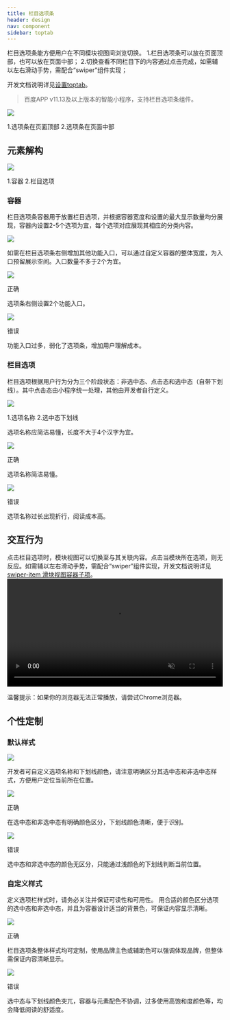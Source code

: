 ```yaml
---
title: 栏目选项条
header: design
nav: component
sidebar: toptab
---
```

栏目选项条能方便用户在不同模块视图间浏览切换。
1.栏目选项条可以放在页面顶部，也可以放在页面中部；
2.切换查看不同栏目下的内容通过点击完成，如需辅以左右滑动手势，需配合“swiper”组件实现；

开发文档说明详见<a href="/"  target="_blank">设置toptab</a>。
> 百度APP v11.13及以上版本的智能小程序，支持栏目选项条组件。

<div class="m-doc-custom-examples">
	<div class="m-doc-custom-examples-error ">
		<img src="../../../img/design/component/toptab/1.png">
		<p class="m-doc-custom-examples-text">1.选项条在页面顶部
	2.选项条在页面中部</p>
	</div>
</div>

## 元素解构

<div class="m-doc-custom-examples">
	<div class="m-doc-custom-examples-error ">
		<img src="../../../img/design/component/toptab/2.png">
		<p class="m-doc-custom-examples-text">1.容器
	2.栏目选项</p>
	</div>
</div>

### 容器
栏目选项条容器用于放置栏目选项，并根据容器宽度和设置的最大显示数量均分展现，容器内设置2-5个选项为宜，每个选项对应展现其相应的分类内容。
<div class="m-doc-custom-examples">
		<img src="../../../img/design/component/toptab/3.png">
</div>

如需在栏目选项条右侧增加其他功能入口，可以通过自定义容器的整体宽度，为入口预留展示空间。入口数量不多于2个为宜。
<div class="m-doc-custom-examples">
	<div class="m-doc-custom-examples-correct">
		<img src="../../../img/design/component/toptab/4-1.png">
		<p class="m-doc-custom-examples-title">正确</p><p class="m-doc-custom-examples-text">选项条右侧设置2个功能入口。</p>
	</div>
	<div class="m-doc-custom-examples-error">
		<img src="../../../img/design/component/toptab/4-2.png">
		<p class="m-doc-custom-examples-title">错误</p><p class="m-doc-custom-examples-text">功能入口过多，弱化了选项条，增加用户理解成本。</p>
	</div>
</div>	

### 栏目选项
栏目选项根据用户行为分为三个阶段状态：非选中态、点击态和选中态（自带下划线）。其中点击态由小程序统一处理，其他由开发者自行定义。
<div class="m-doc-custom-examples">
	<div class="m-doc-custom-examples-error ">
		<img src="../../../img/design/component/toptab/5.png">
		<p class="m-doc-custom-examples-text">1.选项名称
	2.选中态下划线</p>
	</div>
</div>


选项名称应简洁易懂，长度不大于4个汉字为宜。
<div class="m-doc-custom-examples">
	<div class="m-doc-custom-examples-correct">
		<img src="../../../img/design/component/toptab/6-1.png">
		<p class="m-doc-custom-examples-title">正确</p><p class="m-doc-custom-examples-text">选项名称简洁易懂。</p>
	</div>
	<div class="m-doc-custom-examples-error">
		<img src="../../../img/design/component/toptab/6-2.png">
		<p class="m-doc-custom-examples-title">错误</p><p class="m-doc-custom-examples-text">选项名称过长出现折行，阅读成本高。</p>
	</div>
</div>	

## 交互行为
点击栏目选项时，模块视图可以切换至与其关联内容。点击当模块所在选项，则无反应。如需辅以左右滑动手势，需配合“swiper”组件实现，开发文档说明详见<a href="https://smartprogram.baidu.com/docs/develop/component/view/#swiper-item-滑块视图容器子项/"  target="_blank">swiper-item 滑块视图容器子项</a>。
<video width="100%" muted autoplay="autoplay" loop="loop"  src="../../../img/design/component/toptab/7.mp4"/>
你的浏览器不支持该视频播放
</video>
<p class="m-doc-custom-examples-text">温馨提示：如果你的浏览器无法正常播放，请尝试Chrome浏览器。</p>


## 个性定制

### 默认样式
<div class="m-doc-custom-examples">
	<div class="m-doc-custom-examples-error ">
		<img src="../../../img/design/component/toptab/8.png">
	</div>
</div>

开发者可自定义选项名称和下划线颜色，请注意明确区分其选中态和非选中态样式，方便用户定位当前所在位置。
<div class="m-doc-custom-examples">
	<div class="m-doc-custom-examples-correct">
		<img src="../../../img/design/component/toptab/9-1.png">
		<p class="m-doc-custom-examples-title">正确</p><p class="m-doc-custom-examples-text">在选中态和非选中态有明确颜色区分，下划线颜色清晰，便于识别。</p>
	</div>
	<div class="m-doc-custom-examples-error">
		<img src="../../../img/design/component/toptab/9-2.png">
		<p class="m-doc-custom-examples-title">错误</p><p class="m-doc-custom-examples-text">选中态和非选中态的颜色无区分，只能通过浅颜色的下划线判断当前位置。</p>
	</div>
</div>

### 自定义样式
定义选项栏样式时，请务必关注并保证可读性和可用性。
用合适的颜色区分选项的选中态和非选中态，并且为容器设计适当的背景色，可保证内容显示清晰。
<div class="m-doc-custom-examples">
	<div class="m-doc-custom-examples-correct">
		<img src="../../../img/design/component/toptab/10-1.png">
		<p class="m-doc-custom-examples-title">正确</p><p class="m-doc-custom-examples-text">栏目选项条整体样式均可定制，使用品牌主色或辅助色可以强调体现品牌，但整体需保证内容清晰显示。</p>
	</div>
	<div class="m-doc-custom-examples-error ">
		<img src="../../../img/design/component/toptab/10-2.png">
		<p class="m-doc-custom-examples-title">错误</p><p class="m-doc-custom-examples-text">选中态与下划线颜色突兀，容器与元素配色不协调，过多使用高饱和度颜色等，均会降低阅读的舒适度。</p>
	</div>
</div>
